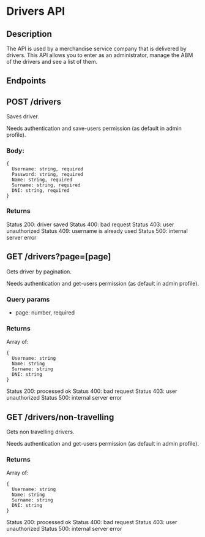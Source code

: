 # Drivers API

## Description

The API is used by a merchandise service company that is delivered by drivers. This API allows you to enter as an administrator, manage the ABM of the drivers and see a list of them.

## Endpoints

## POST /drivers

Saves driver.

Needs authentication and save-users permission (as default in admin profile).

### Body:

```
{
  Username: string, required
  Password: string, required
  Name: string, required
  Surname: string, required
  DNI: string, required
}
```

### Returns

Status 200: driver saved
Status 400: bad request
Status 403: user unauthorized
Status 409: username is already used
Status 500: internal server error

## GET /drivers?page=[page]

Gets driver by pagination.

Needs authentication and get-users permission (as default in admin profile).

### Query params

- page: number, required

### Returns

Array of:

```
{
  Username: string
  Name: string
  Surname: string
  DNI: string
}
```

Status 200: processed ok
Status 400: bad request
Status 403: user unauthorized
Status 500: internal server error

## GET /drivers/non-travelling

Gets non travelling drivers.

Needs authentication and get-users permission (as default in admin profile).

### Returns

Array of:

```
{
  Username: string
  Name: string
  Surname: string
  DNI: string
}
```

Status 200: processed ok
Status 400: bad request
Status 403: user unauthorized
Status 500: internal server error
